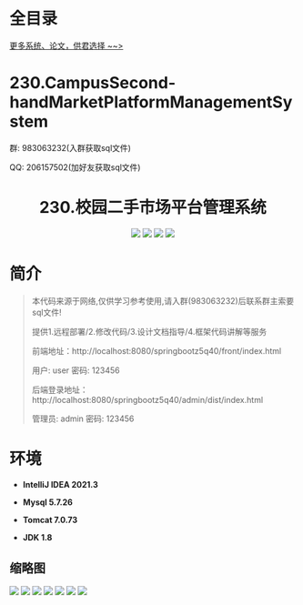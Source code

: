 # 全目录

[更多系统、论文，供君选择 ~~>](https://www.bitwise.net.cn)

# 230.CampusSecond-handMarketPlatformManagementSystem

<p>群: 983063232(入群获取sql文件)</p>
<p>QQ: 206157502(加好友获取sql文件)</p>

<p><h1 align="center">230.校园二手市场平台管理系统</h1></p>


<p align="center">
	<img src="https://img.shields.io/badge/jdk-1.8-orange.svg"/>
    <img src="https://img.shields.io/badge/springboot-5.x-lightgrey.svg"/>
    <img src="https://img.shields.io/badge/vue-3.x-blue.svg"/>
    <img src="https://img.shields.io/badge/mybatis-5.x-yellow.svg"/>
</p>

# 简介

> 本代码来源于网络,仅供学习参考使用,请入群(983063232)后联系群主索要sql文件!
>
> 提供1.远程部署/2.修改代码/3.设计文档指导/4.框架代码讲解等服务
>
> 前端地址：http://localhost:8080/springbootz5q40/front/index.html
>
> 用户: user   密码: 123456
> 
> 后端登录地址：http://localhost:8080/springbootz5q40/admin/dist/index.html
>
> 管理员: admin   密码: 123456
>

>

# 环境

- <b>IntelliJ IDEA 2021.3</b>

- <b>Mysql 5.7.26</b>

- <b>Tomcat 7.0.73</b>

- <b>JDK 1.8</b>




## 缩略图

![](https://bitwise.oss-cn-heyuan.aliyuncs.com/2024/9/10/0a95aa61-33a0-41d8-885a-781949fdc904.png)
![](https://bitwise.oss-cn-heyuan.aliyuncs.com/2024/9/10/dd71450c-7681-4ecb-b761-a45959887590.png)
![](https://bitwise.oss-cn-heyuan.aliyuncs.com/2024/9/10/3815c3e9-8d28-45c5-b431-cef266dcae75.png)
![](https://bitwise.oss-cn-heyuan.aliyuncs.com/2024/9/10/8a199168-a904-4989-99ad-ed31789232b3.png)
![](https://bitwise.oss-cn-heyuan.aliyuncs.com/2024/9/10/aa2ecfe6-bd14-4bed-a0a4-5f558ac12797.png)
![](https://bitwise.oss-cn-heyuan.aliyuncs.com/2024/9/10/f0e316df-18a6-4a2b-b068-032ea5a2891f.png)
![](https://bitwise.oss-cn-heyuan.aliyuncs.com/2024/9/10/dd961fb9-dd24-43ab-9581-28189f807e2e.png)



